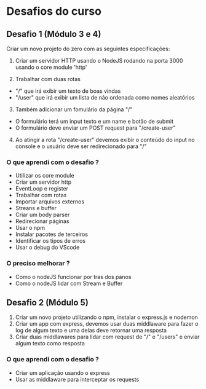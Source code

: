 # Desafios do curso
## Desafio 1 (Módulo 3 e 4)
Criar um novo projeto do zero com as seguintes especificações:

1) Criar um servidor HTTP usando o NodeJS rodando na porta 3000 usando o core module 'http'

2) Trabalhar com duas rotas

*  "/" que irá exibir um texto de boas vindas
*  "/user" que irá exibir um lista de não ordenada como nomes aleatórios

3) Também adicionar um fomulário da página "/"
* O formulário terá um input texto e um name e botão de submit
* O formulário deve enviar um POST request para "/create-user"

4) Ao atingir a rota "/create-user" devemos exibir o conteúdo do input no console e o usuário deve ser redirecionado para "/"
### O que aprendi com o desafio ? 
* Utilizar os core module
* Criar um servidor http
* EventLoop e register
* Trabalhar com rotas
* Importar arquivos externos
* Streans e buffer
* Criar um body parser
* Redirecionar páginas
* Usar o npm
* Instalar pacotes de terceiros
* Identificar os tipos de erros
* Usar o debug do VScode
### O preciso melhorar ?   
* Como o nodeJS funcionar por tras dos panos 
* Como o nodeJS lidar com Stream e Buffer
## Desafio 2 (Módulo 5)
1) Criar um novo projeto utilizando o npm, instalar o express.js e nodemon
2) Criar um app com express, devemos usar duas middlaware para fazer o log de algum texto e uma delas deve retornar uma resposta
3) Criar duas middlawares para lidar com request de "/" e "/users" e enviar algum texto como resposta
### O que aprendi com o desafio ? 
* Criar um aplicação usando o express
* Usar as middlaware para interceptar os requests


